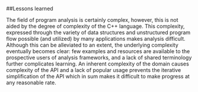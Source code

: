##Lessons learned

The field of program analysis is certainly complex, however, this is not aided by the degree of complexity of the C++ language. This complexity, expressed through the variety of data structures and unstructured program flow possible (and utilized) by many applications makes analysis difficult. Although this can be alleviated to an extent, the underlying complexity eventually becomes clear: few examples and resources are available to the prospective users of analysis frameworks, and a lack of shared terminology further complicates learning. An inherent complexity of the domain causes complexity of the API and a lack of popular usage prevents the iterative simplification of the API which in sum makes it difficult to make progress at any reasonable rate.